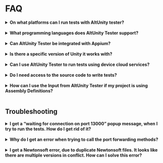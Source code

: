 # FAQ


<details>
<summary><strong> On what platforms can I run tests with AltUnity tester? </strong></summary>
<br>
<strong>Answer:</strong> PC, Android, iOS, consoles are work in progress 
</details>
<br>

<details>
<summary><strong>What programming languages does AltUnity Tester support?</strong></summary>
<br>
<strong>Answer:</strong> C#, Python and Java  
</details>
<br>

<details>
<summary><strong>Can AltUnity Tester be integrated with Appium?</strong></summary>
<br>
<strong>Answer:</strong> AltUnity Tester can be used alongside Appium. Appium allows you to access the native objects and AltUnity Tester can be used to access the Unity objects.  For more info regarding how to run tests together with appium check https://altom.gitlab.io/altunity/altunitytester/pages/tester-with-appium.html 
</details>
<br>

<details>
<summary><strong>Is there a specific version of Unity it works with?</strong></summary>
<br>
<strong>Answer:</strong> AltUnityTester does not require a specific Unity Version. If you encounter any issues, we’d like to hear about them. 
</details>
<br>

<details>
<summary><strong>Can I use AltUnity Tester to run tests using device cloud services?</strong> </summary>
<br>
<strong>Answer:</strong> It works with some of the cloud services. We tried it with Bitbar Cloud and AWS Device Farm.  
These give you access to a virtual machine or a Docker container that has a cloud device attached, where you upload your tests, configure your environment and run your tests. More info about this here: https://altom.gitlab.io/altunity/altunitytester/pages/tester-with-cloud.html 
</details>
<br>

<details>
<summary><strong>Do I need access to the source code to write tests?</strong></summary>
<br>
<strong>Answer:</strong> For AltUnity Tester you need access to the source code. However,  we’ve recently released another tool, AltUnity Inspector, which allows you to inspect the game objects outside the unity editor without access to the source code: https://altom.com/everything-you-need-to-know-about-altunity-inspector/ 
</details>
<br>

<details>
<summary><strong>How can I use the Input from AltUnity Tester if my project is using Assembly Definitions? </strong></summary>
<br>
<strong>Answer:</strong>In order to fix this issue you have to:
1. Create .asmdef files in these directories (3rdParty, AltUnityDriver, AltUnityServer)
2. Reference other asemblies in AltUnityServer assembly
3. Reference AltUnityServer assembly in Project-Main-Assembly
</details>
<br>


## Troubleshooting

<details>
<summary><strong>I get a “waiting for connection on port 13000” popup message, when I try to run the tests. How do I get rid of it? </strong></summary>
<br>
<strong>Answer:</strong> This message is a good thing, it tells you that the game is ready and you can start running your tests.  
</details>
<br>

<details>
<summary><strong>Why do I get an error when trying to call the port forwarding methods? </strong></summary>
<br>
<strong>Answer:</strong> You need to make sure the following third party tools are installed: ADB - Android  or iproxy - iOS
</details>
<br>

<details>
<summary><strong>I get a Newtonsoft error, due to duplicate Newtonsoft files. It looks like there are multiple versions in conflict. How can I solve this error?</strong> </summary>
<br>
<strong>Answer:</strong> You can remove the Newtonsoft version from AltUnity tester.
</details>
<br>